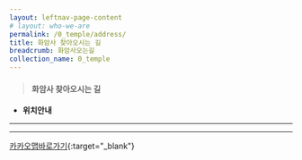 ```yaml
---
layout: leftnav-page-content
# layout: who-we-are
permalink: /0_temple/address/
title: 화암사 찾아오시는 길
breadcrumb: 화암사오는길
collection_name: 0_temple
---
```


> #### **화암사 찾아오시는 길**

* **위치안내** 
---
---
[카카오맵바로가기](http://kko.to/8Kb5LDXD0){:target="_blank"}  

<!-- * 카카오맵 - 지도퍼가기 -->
<!-- 1. 지도 노드 -->
<div id="daumRoughmapContainer1612933899579" class="root_daum_roughmap root_daum_roughmap_landing"></div>

<!--
	2. 설치 스크립트
	* 지도 퍼가기 서비스를 2개 이상 넣을 경우, 설치 스크립트는 하나만 삽입합니다.
-->
<script charset="UTF-8" class="daum_roughmap_loader_script" src="https://ssl.daumcdn.net/dmaps/map_js_init/roughmapLoader.js"></script>

<!-- 3. 실행 스크립트 -->
<script charset="UTF-8">
	new daum.roughmap.Lander({
		"timestamp" : "1612933899579",
		"key" : "24ez7",
		"mapWidth" : "640",
		"mapHeight" : "360"
	}).render();
</script>

<br><br><br>
<!-- ![image info](/images/contact-us.jpg) -->

<!-- h2 { background:url(/images/contact-us.jpg); } -->
